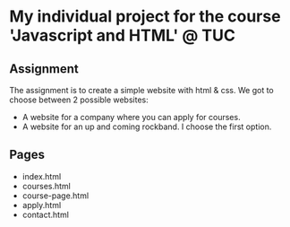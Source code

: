 # My individual project for the course 'Javascript and HTML' @ TUC

## Assignment
The assignment is to create a simple website with html & css.
We got to choose between 2 possible websites:
- A website for a company where you can apply for courses.
- A website for an up and coming rockband.
I choose the first option.

## Pages
- index.html
- courses.html
- course-page.html
- apply.html
- contact.html

